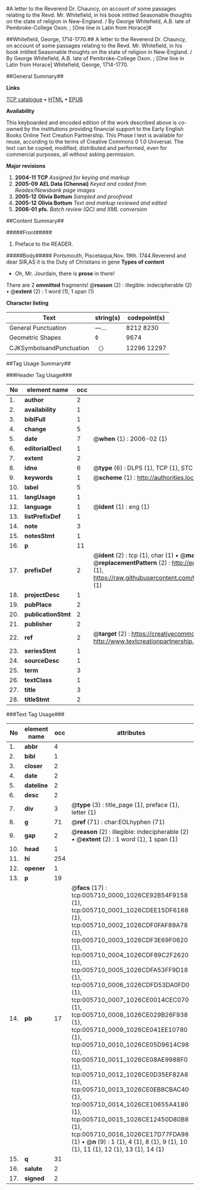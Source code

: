 #A letter to the Reverend Dr. Chauncy, on account of some passages relating to the Revd. Mr. Whitefield, in his book intitled Seasonable thoughts on the state of religion in New-England. / By George Whitefield, A.B. late of Pembroke-College Oxon. ; [One line in Latin from Horace]#

##Whitefield, George, 1714-1770.##
A letter to the Reverend Dr. Chauncy, on account of some passages relating to the Revd. Mr. Whitefield, in his book intitled Seasonable thoughts on the state of religion in New-England. / By George Whitefield, A.B. late of Pembroke-College Oxon. ; [One line in Latin from Horace]
Whitefield, George, 1714-1770.

##General Summary##

**Links**

[TCP catalogue](http://www.ota.ox.ac.uk/tcp/)  • 
[HTML](http://tei.it.ox.ac.uk/tcp/Texts-HTML/free/N04/N04596.html)  • 
[EPUB](http://tei.it.ox.ac.uk/tcp/Texts-EPUB/free/N04/N04596.epub)

**Availability**

This keyboarded and encoded edition of the
	       work described above is co-owned by the institutions
	       providing financial support to the Early English Books
	       Online Text Creation Partnership. This Phase I text is
	       available for reuse, according to the terms of Creative
	       Commons 0 1.0 Universal. The text can be copied,
	       modified, distributed and performed, even for
	       commercial purposes, all without asking permission.

**Major revisions**

1. __2004-11__ __TCP__ *Assigned for keying and markup*
1. __2005-09__ __AEL Data (Chennai)__ *Keyed and coded from Readex/Newsbank page images*
1. __2005-12__ __Olivia Bottum__ *Sampled and proofread*
1. __2005-12__ __Olivia Bottum__ *Text and markup reviewed and edited*
1. __2006-01__ __pfs.__ *Batch review (QC) and XML conversion*

##Content Summary##

#####Front#####

1. Preface to the READER.

#####Body#####
Portsmouth, Piscetaqua,Nov. 19th. 1744.Reverend and dear SIR,AS it is the Duty of Christians in gene
**Types of content**

  * Oh, Mr. Jourdain, there is **prose** in there!

There are 2 **ommitted** fragments! 
 @__reason__ (2) : illegible: indecipherable (2)  •  @__extent__ (2) : 1 word (1), 1 span (1)

**Character listing**


|Text|string(s)|codepoint(s)|
|---|---|---|
|General Punctuation|—…|8212 8230|
|Geometric Shapes|◊|9674|
|CJKSymbolsandPunctuation|〈〉|12296 12297|

##Tag Usage Summary##

###Header Tag Usage###

|No|element name|occ|attributes|
|---|---|---|---|
|1.|__author__|2||
|2.|__availability__|1||
|3.|__biblFull__|1||
|4.|__change__|5||
|5.|__date__|7| @__when__ (1) : 2006-02 (1)|
|6.|__editorialDecl__|1||
|7.|__extent__|2||
|8.|__idno__|6| @__type__ (6) : DLPS (1), TCP (1), STC (1), NOTIS (1), IMAGE-SET (1), EVANS-CITATION (1)|
|9.|__keywords__|1| @__scheme__ (1) : http://authorities.loc.gov/ (1)|
|10.|__label__|5||
|11.|__langUsage__|1||
|12.|__language__|1| @__ident__ (1) : eng (1)|
|13.|__listPrefixDef__|1||
|14.|__note__|3||
|15.|__notesStmt__|1||
|16.|__p__|11||
|17.|__prefixDef__|2| @__ident__ (2) : tcp (1), char (1)  •  @__matchPattern__ (2) : ([0-9\-]+):([0-9IVX]+) (1), (.+) (1)  •  @__replacementPattern__ (2) : http://eebo.chadwyck.com/downloadtiff?vid=$1&page=$2 (1), https://raw.githubusercontent.com/textcreationpartnership/Texts/master/tcpchars.xml#$1 (1)|
|18.|__projectDesc__|1||
|19.|__pubPlace__|2||
|20.|__publicationStmt__|2||
|21.|__publisher__|2||
|22.|__ref__|2| @__target__ (2) : https://creativecommons.org/publicdomain/zero/1.0/ (1), http://www.textcreationpartnership.org/docs/. (1)|
|23.|__seriesStmt__|1||
|24.|__sourceDesc__|1||
|25.|__term__|3||
|26.|__textClass__|1||
|27.|__title__|3||
|28.|__titleStmt__|2||


###Text Tag Usage###

|No|element name|occ|attributes|
|---|---|---|---|
|1.|__abbr__|4||
|2.|__bibl__|1||
|3.|__closer__|2||
|4.|__date__|2||
|5.|__dateline__|2||
|6.|__desc__|2||
|7.|__div__|3| @__type__ (3) : title_page (1), preface (1), letter (1)|
|8.|__g__|71| @__ref__ (71) : char:EOLhyphen (71)|
|9.|__gap__|2| @__reason__ (2) : illegible: indecipherable (2)  •  @__extent__ (2) : 1 word (1), 1 span (1)|
|10.|__head__|1||
|11.|__hi__|254||
|12.|__opener__|1||
|13.|__p__|19||
|14.|__pb__|17| @__facs__ (17) : tcp:005710_0000_1026CE92B54F9158 (1), tcp:005710_0001_1026CDEE15DF6168 (1), tcp:005710_0002_1026CDF0FAF89A78 (1), tcp:005710_0003_1026CDF3E69F0620 (1), tcp:005710_0004_1026CDF89C2F2620 (1), tcp:005710_0005_1026CDFA53FF9D18 (1), tcp:005710_0006_1026CDFD53DA0FD0 (1), tcp:005710_0007_1026CE0014CEC070 (1), tcp:005710_0008_1026CE029B26F938 (1), tcp:005710_0009_1026CE041EE10780 (1), tcp:005710_0010_1026CE05D9614C98 (1), tcp:005710_0011_1026CE08AE9988F0 (1), tcp:005710_0012_1026CE0D35EF82A8 (1), tcp:005710_0013_1026CE0EB8CBAC40 (1), tcp:005710_0014_1026CE10655A4180 (1), tcp:005710_0015_1026CE12450D80B8 (1), tcp:005710_0016_1026CE17D77FDA98 (1)  •  @__n__ (9) : 1 (1), 4 (1), 8 (1), 9 (1), 10 (1), 11 (1), 12 (1), 13 (1), 14 (1)|
|15.|__q__|31||
|16.|__salute__|2||
|17.|__signed__|2||
